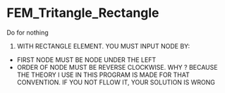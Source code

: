# FEM_Tritangle_Rectangle
 Do for nothing
1) WITH RECTANGLE ELEMENT. YOU MUST INPUT NODE BY:
- FIRST NODE MUST BE NODE UNDER THE LEFT
- ORDER OF NODE MUST BE REVERSE CLOCKWISE. 
WHY ? BECAUSE THE THEORY I USE IN THIS PROGRAM IS MADE FOR THAT CONVENTION.
IF YOU NOT FLLOW IT, YOUR SOLUTION IS WRONG